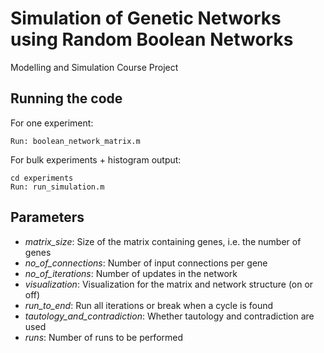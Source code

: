 # Simulation of Genetic Networks using Random Boolean Networks
Modelling and Simulation Course Project


## Running the code

For one experiment:
```shell
Run: boolean_network_matrix.m
```

For bulk experiments + histogram output:
```shell
cd experiments
Run: run_simulation.m
```

## Parameters
- _matrix_size_: Size of the matrix containing genes, i.e. the number of genes
- _no_of_connections_: Number of input connections per gene
- _no_of_iterations_: Number of updates in the network
- _visualization_: Visualization for the matrix and network structure (on or off)
- _run_to_end_: Run all iterations or break when a cycle is found
- _tautology_and_contradiction_: Whether tautology and contradiction are used 
- _runs_: Number of runs to be performed
